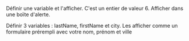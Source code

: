 <!-- Exercice 1 -->
Définir une variable et l'afficher.
C'est un entier de valeur 6.
Afficher dans une boïte d'alerte.

<!-- Exercice 2 -->
Définir 3 variables : lastName, firstName et city.
Les afficher comme un formulaire prérempli avec votre nom, prénom et ville